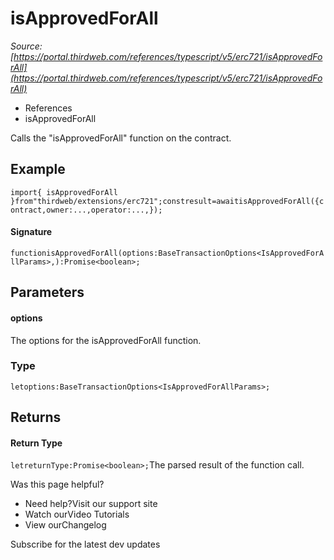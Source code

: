 # isApprovedForAll

*Source: [https://portal.thirdweb.com/references/typescript/v5/erc721/isApprovedForAll](https://portal.thirdweb.com/references/typescript/v5/erc721/isApprovedForAll)*

* References
* isApprovedForAll

Calls the "isApprovedForAll" function on the contract.

## Example

`import{ isApprovedForAll }from"thirdweb/extensions/erc721";constresult=awaitisApprovedForAll({contract,owner:...,operator:...,});`
#### Signature

`functionisApprovedForAll(options:BaseTransactionOptions<IsApprovedForAllParams>,):Promise<boolean>;`
## Parameters

#### options

The options for the isApprovedForAll function.

### Type

`letoptions:BaseTransactionOptions<IsApprovedForAllParams>;`
## Returns

#### Return Type

`letreturnType:Promise<boolean>;`The parsed result of the function call.

Was this page helpful?

* Need help?Visit our support site
* Watch ourVideo Tutorials
* View ourChangelog

Subscribe for the latest dev updates


